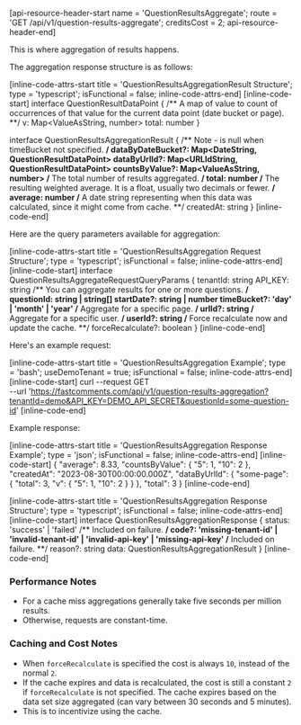 [api-resource-header-start name = 'QuestionResultsAggregate'; route = 'GET /api/v1/question-results-aggregate'; creditsCost = 2; api-resource-header-end]

This is where aggregation of results happens.

The aggregation response structure is as follows:

[inline-code-attrs-start title = 'QuestionResultsAggregationResult Structure'; type = 'typescript'; isFunctional = false; inline-code-attrs-end]
[inline-code-start]
interface QuestionResultDataPoint {
    /** A map of value to count of occurrences of that value for the current data point (date bucket or page). **/
    v: Map<ValueAsString, number>
    total: number
}

interface QuestionResultsAggregationResult {
    /** Note - is null when timeBucket not specified. **/
    dataByDateBucket?: Map<DateString, QuestionResultDataPoint>
    dataByUrlId?: Map<URLIdString, QuestionResultDataPoint>
    countsByValue?: Map<ValueAsString, number>
    /** The total number of results aggregated. **/
    total: number
    /** The resulting weighted average. It is a float, usually two decimals or fewer. **/
    average: number
    /** A date string representing when this data was calculated, since it might come from cache. **/
    createdAt: string
}
[inline-code-end]

Here are the query parameters available for aggregation:

[inline-code-attrs-start title = 'QuestionResultsAggregation Request Structure'; type = 'typescript'; isFunctional = false; inline-code-attrs-end]
[inline-code-start]
interface QuestionResultsAggregateRequestQueryParams {
    tenantId: string
    API_KEY: string
    /** You can aggregate results for one or more questions. **/
    questionId: string | string[]
    startDate?: string | number
    timeBucket?: 'day' | 'month' | 'year'
    /** Aggregate for a specific page. **/
    urlId?: string
    /** Aggregate for a specific user. **/
    userId?: string
    /** Force recalculate now and update the cache. **/
    forceRecalculate?: boolean
}
[inline-code-end]

Here's an example request:

[inline-code-attrs-start title = 'QuestionResultsAggregation Example'; type = 'bash'; useDemoTenant = true; isFunctional = false; inline-code-attrs-end]
[inline-code-start]
curl --request GET \
  --url 'https://fastcomments.com/api/v1/question-results-aggregation?tenantId=demo&API_KEY=DEMO_API_SECRET&questionId=some-question-id'
[inline-code-end]

Example response:

[inline-code-attrs-start title = 'QuestionResultsAggregation Response Example'; type = 'json'; isFunctional = false; inline-code-attrs-end]
[inline-code-start]
    {
        "average": 8.33,
        "countsByValue": {
            "5": 1,
            "10": 2
        },
        "createdAt": "2023-08-30T00:00:00.000Z",
        "dataByUrlId": {
            "some-page": {
                "total": 3,
                "v": {
                    "5": 1,
                    "10": 2
                }
            }
        },
        "total": 3
    }
[inline-code-end]

[inline-code-attrs-start title = 'QuestionResultsAggregation Response Structure'; type = 'typescript'; isFunctional = false; inline-code-attrs-end]
[inline-code-start]
interface QuestionResultsAggregationResponse {
    status: 'success' | 'failed'
    /** Included on failure. **/
    code?: 'missing-tenant-id' | 'invalid-tenant-id' | 'invalid-api-key' | 'missing-api-key'
    /** Included on failure. **/
    reason?: string
    data: QuestionResultsAggregationResult
}
[inline-code-end]

### Performance Notes

- For a cache miss aggregations generally take five seconds per million results.
- Otherwise, requests are constant-time.

### Caching and Cost Notes

- When `forceRecalculate` is specified the cost is always `10`, instead of the normal `2`.
- If the cache expires and data is recalculated, the cost is still a constant `2` if `forceRecalculate` is not specified. The cache expires based on the data set size aggregated (can vary between 30 seconds and 5 minutes).
- This is to incentivize using the cache.
